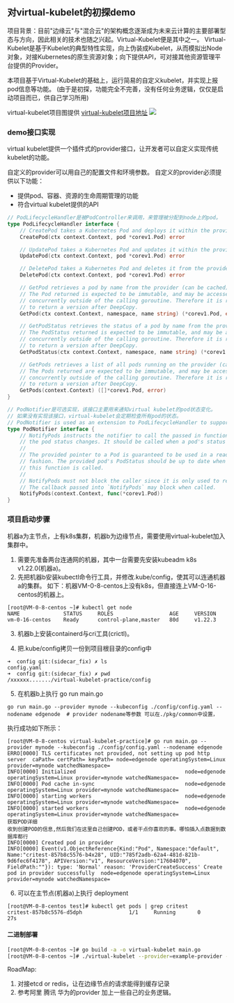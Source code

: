 ## 对virtual-kubelet的初探demo
项目背景：目前"边缘云"与"混合云"的架构概念逐渐成为未来云计算的主要部署型态与方向，因此相关的技术也随之兴起。Virtual-Kubelet便是其中之一。
Virtual-Kubelet是基于Kubelet的典型特性实现，向上伪装成Kubelet，从而模拟出Node对象，对接Kubernetes的原生资源对象；向下提供API，可对接其他资源管理平台提供的Provider。

本项目基于Virtual-Kubelet的基础上，运行简易的自定义kubelet，并实现上报pod信息等功能。
(由于是初探，功能完全不完善，没有任何业务逻辑，仅仅是启动项目而已，供自己学习所用)

virtual-kubelet项目图提供 [virtual-kubelet项目地址](https://github.com/virtual-kubelet/virtual-kubelet)
![](https://github.com/googs1025/virtual-kubelet-practice-demo/blob/main/image/diagram.svg?raw=true)

### demo接口实现
virtual kubelet提供一个插件式的provider接口，让开发者可以自定义实现传统kubelet的功能。

自定义的provider可以用自己的配置文件和环境参数。
自定义的provider必须提供以下功能：
- 提供pod、容器、资源的生命周期管理的功能
- 符合virtual kubelet提供的API
```go
// PodLifecycleHandler是被PodController来调用，来管理被分配到node上的pod。
type PodLifecycleHandler interface {
    // CreatePod takes a Kubernetes Pod and deploys it within the provider.
    CreatePod(ctx context.Context, pod *corev1.Pod) error

    // UpdatePod takes a Kubernetes Pod and updates it within the provider.
    UpdatePod(ctx context.Context, pod *corev1.Pod) error

    // DeletePod takes a Kubernetes Pod and deletes it from the provider.
    DeletePod(ctx context.Context, pod *corev1.Pod) error

    // GetPod retrieves a pod by name from the provider (can be cached).
    // The Pod returned is expected to be immutable, and may be accessed
    // concurrently outside of the calling goroutine. Therefore it is recommended
    // to return a version after DeepCopy.
    GetPod(ctx context.Context, namespace, name string) (*corev1.Pod, error)

    // GetPodStatus retrieves the status of a pod by name from the provider.
    // The PodStatus returned is expected to be immutable, and may be accessed
    // concurrently outside of the calling goroutine. Therefore it is recommended
    // to return a version after DeepCopy.
    GetPodStatus(ctx context.Context, namespace, name string) (*corev1.PodStatus, error)

    // GetPods retrieves a list of all pods running on the provider (can be cached).
    // The Pods returned are expected to be immutable, and may be accessed
    // concurrently outside of the calling goroutine. Therefore it is recommended
    // to return a version after DeepCopy.
    GetPods(context.Context) ([]*corev1.Pod, error)
}

// PodNotifier是可选实现，该接口主要用来通知virtual kubelet的pod状态变化。
// 如果没有实现该接口，virtual-kubelet会定期检查所有pod的状态。
// PodNotifier is used as an extension to PodLifecycleHandler to support async updates of pod statuses.
type PodNotifier interface {
    // NotifyPods instructs the notifier to call the passed in function when
    // the pod status changes. It should be called when a pod's status changes.
    //
    // The provided pointer to a Pod is guaranteed to be used in a read-only
    // fashion. The provided pod's PodStatus should be up to date when
    // this function is called.
    //
    // NotifyPods must not block the caller since it is only used to register the callback.
    // The callback passed into `NotifyPods` may block when called.
    NotifyPods(context.Context, func(*corev1.Pod))
}

```

### 项目启动步骤
机器a为主节点，上有k8s集群，机器b为边缘节点，需要使用virtual-kubelet加入集群中。
1. 需要先准备两台连通网的机器，其中一台需要先安装kubeadm k8s v1.22.0(机器a)。
2. 先把机器b安装kubectl命令行工具，并修改.kube/config，使其可以连通机器a的集群。
如下：机器VM-0-8-centos上没有k8s，但直接连上VM-0-16-centos的机器上。
```
[root@VM-0-8-centos ~]# kubectl get node
NAME              STATUS     ROLES                  AGE     VERSION
vm-0-16-centos    Ready      control-plane,master   80d     v1.22.3
```
3. 机器b上安装containerd与cri工具(crictl)。

4. 把.kube/config拷贝一份到项目根目录的config中
```
➜  config git:(sidecar_fix) ✗ ls
config.yaml
➜  config git:(sidecar_fix) ✗ pwd
/xxxxxx......./virtual-kubelet-practice/config

```
5. 在机器b上执行 go run main.go
```
go run main.go --provider mynode --kubeconfig ./config/config.yaml --nodename edgenode  # provider nodename等参数 可以在./pkg/common中设置，
```
执行成功如下所示：
```
[root@VM-0-8-centos virtual-kubelet-practice]# go run main.go --provider mynode --kubeconfig ./config/config.yaml --nodename edgenode
ERRO[0000] TLS certificates not provided, not setting up pod http server  caPath= certPath= keyPath= node=edgenode operatingSystem=Linux provider=mynode watchedNamespace=
INFO[0000] Initialized                                   node=edgenode operatingSystem=Linux provider=mynode watchedNamespace=
INFO[0000] Pod cache in-sync                             node=edgenode operatingSystem=Linux provider=mynode watchedNamespace=
INFO[0000] starting workers                              node=edgenode operatingSystem=Linux provider=mynode watchedNamespace=
INFO[0000] started workers                               node=edgenode operatingSystem=Linux provider=mynode watchedNamespace=
获取POD详细
收到创建POD的信息,然后我们在这里自己创建POD，或者干点你喜欢的事。哪怕插入点数据到数据库都行
INFO[0000] Created pod in provider
INFO[0000] Event(v1.ObjectReference{Kind:"Pod", Namespace:"default", Name:"critest-857b8c5576-b4x28", UID:"785f2adb-62a4-481d-821b-9d6fec6f4178", APIVersion:"v1", ResourceVersion:"17604070", FieldPath:""}): type: 'Normal' reason: 'ProviderCreateSuccess' Create pod in provider successfully  node=edgenode operatingSystem=Linux provider=mynode watchedNamespace=
```
6. 可以在主节点(机器a)上执行 deployment
```
[root@VM-0-8-centos test]# kubectl get pods | grep critest
critest-857b8c5576-d5dph               1/1     Running       0                27s
```

#### 二进制部署
```bash
[root@VM-0-8-centos ~]# go build -a -o virtual-kubelet main.go
[root@VM-0-8-centos ~]# ./virtual-kubelet --provider=example-provider --nodename=mynode --kubeconfig=./config/config.yaml
```

RoadMap:
1. 对接etcd or redis，让在边缘节点的请求能得到缓存记录
2. 参考阿里 腾讯 华为的provider 加上一些自己的业务逻辑。